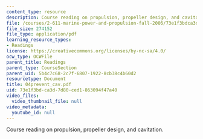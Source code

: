 ```yaml
---
content_type: resource
description: Course reading on propulsion, propeller design, and cavitation.
file: /courses/2-611-marine-power-and-propulsion-fall-2006/73e1f3bdca3d7d80ced1863094f47a40_04prevent_cav.pdf
file_size: 274152
file_type: application/pdf
learning_resource_types:
- Readings
license: https://creativecommons.org/licenses/by-nc-sa/4.0/
ocw_type: OCWFile
parent_title: Readings
parent_type: CourseSection
parent_uid: 5b4c7c68-2c7f-6807-1922-8cb38c4b60d2
resourcetype: Document
title: 04prevent_cav.pdf
uid: 73e1f3bd-ca3d-7d80-ced1-863094f47a40
video_files:
  video_thumbnail_file: null
video_metadata:
  youtube_id: null
---
```

Course reading on propulsion, propeller design, and cavitation.